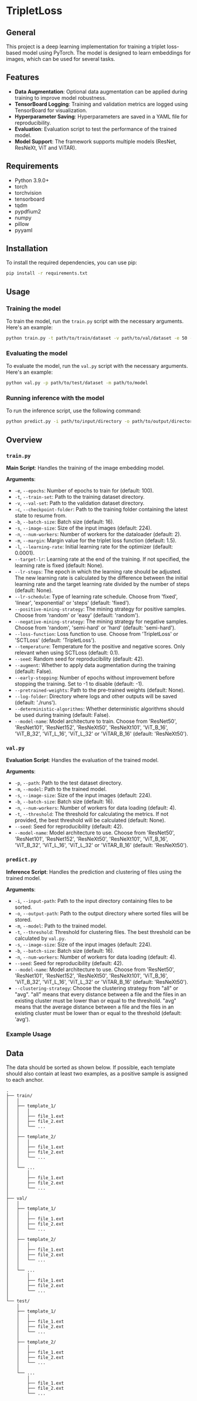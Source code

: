 # TripletLoss

## General

This project is a deep learning implementation for training a triplet loss-based model using PyTorch. The model is designed to learn embeddings for images, which can be used for several tasks.

## Features
- **Data Augmentation**: Optional data augmentation can be applied during training to improve model robustness.
- **TensorBoard Logging**: Training and validation metrics are logged using TensorBoard for visualization.
- **Hyperparameter Saving**: Hyperparameters are saved in a YAML file for reproducibility.
- **Evaluation**: Evaluation script to test the performance of the trained model.
- **Model Support**: The framework supports multiple models (ResNet, ResNeXt, ViT and ViTAR).

## Requirements
- Python 3.9.0+
- torch
- torchvision
- tensorboard
- tqdm
- pypdfium2
- numpy
- pillow
- pyyaml

## Installation
To install the required dependencies, you can use pip:

```bash
pip install -r requirements.txt
```

## Usage

### Training the model
To train the model, run the `train.py` script with the necessary arguments. Here's an example:

```bash
python train.py -t path/to/train/dataset -v path/to/val/dataset -e 50 -l 0.0001 -b 8 -m 1.0
```

### Evaluating the model
To evaluate the model, run the `val.py` script with the necessary arguments. Here's an example:

```bash
python val.py -p path/to/test/dataset -m path/to/model
```

### Running inference with the model
To run the inference script, use the following command:

```bash
python predict.py -i path/to/input/directory -o path/to/output/directory -m path/to/model -t 0.20
```

## Overview

### `train.py`
**Main Script**: Handles the training of the image embedding model.

**Arguments**:
- `-e`, `--epochs`: Number of epochs to train for (default: 100).
- `-t`, `--train-set`: Path to the training dataset directory.
- `-v`, `--val-set`: Path to the validation dataset directory.
- `-c`, `--checkpoint-folder`: Path to the training folder containing the latest state to resume from.
- `-b`, `--batch-size`: Batch size (default: 16).
- `-s`, `--image-size`: Size of the input images (default: 224).
- `-n`, `--num-workers`: Number of workers for the dataloader (default: 2).
- `-m`, `--margin`: Margin value for the triplet loss function (default: 1.5).
- `-l`, `--learning-rate`: Initial learning rate for the optimizer (default: 0.0001).
- `--target-lr`: Learning rate at the end of the training. If not specified, the learning rate is fixed (default: None).
- `--lr-steps`: The epoch in which the learning rate should be adjusted. The new learning rate is calculated by the difference between the initial learning rate and the target learning rate divided by the number of steps (default: None).
- `--lr-schedule`: Type of learning rate schedule. Choose from 'fixed', 'linear', 'exponential' or 'steps' (default: 'fixed').
- `--positive-mining-strategy`: The mining strategy for positive samples. Choose from 'random' or 'easy' (default: 'random').
- `--negative-mining-strategy`: The mining strategy for negative samples. Choose from 'random', 'semi-hard' or 'hard' (default: 'semi-hard').
- `--loss-function`: Loss function to use. Choose from 'TripletLoss' or 'SCTLoss' (default: 'TripletLoss').
- `--temperature`: Temperature for the positive and negative scores. Only relevant when using SCTLoss (default: 0.1).
- `--seed`: Random seed for reproducibility (default: 42).
- `--augment`: Whether to apply data augmentation during the training (default: False).
- `--early-stopping`: Number of epochs without improvement before stopping the training. Set to -1 to disable (default: -1).
- `--pretrained-weights`: Path to the pre-trained weights (default: None).
- `--log-folder`: Directory where logs and other outputs will be saved (default: './runs').
- `--deterministic-algorithms`: Whether deterministic algorithms should be used during training (default: False).
- `--model-name`: Model architecture to train. Choose from 'ResNet50', 'ResNet101', 'ResNet152', 'ResNeXt50', 'ResNeXt101', 'ViT_B_16', 'ViT_B_32', 'ViT_L_16', 'ViT_L_32' or 'ViTAR_B_16' (default: 'ResNeXt50').

### `val.py`
**Evaluation Script**: Handles the evaluation of the trained model.

**Arguments**:
- `-p`, `--path`: Path to the test dataset directory.
- `-m`, `--model`: Path to the trained model.
- `-s`, `--image-size`: Size of the input images (default: 224).
- `-b`, `--batch-size`: Batch size (default: 16).
- `-n`, `--num-workers`: Number of workers for data loading (default: 4).
- `-t`, `--threshold`: The threshold for calculating the metrics. If not provided, the best threshold will be calculated (default: None).
- `--seed`: Seed for reproducibility (default: 42).
- `--model-name`: Model architecture to use. Choose from 'ResNet50', 'ResNet101', 'ResNet152', 'ResNeXt50', 'ResNeXt101', 'ViT_B_16', 'ViT_B_32', 'ViT_L_16', 'ViT_L_32' or 'ViTAR_B_16' (default: 'ResNeXt50').

### `predict.py`
**Inference Script**: Handles the prediction and clustering of files using the trained model.

**Arguments**:
- `-i`, `--input-path`: Path to the input directory containing files to be sorted.
- `-o`, `--output-path`: Path to the output directory where sorted files will be stored.
- `-m`, `--model`: Path to the trained model.
- `-t`, `--threshold`: Threshold for clustering files. The best threshold can be calculated by `val.py`.
- `-s`, `--image-size`: Size of the input images (default: 224).
- `-b`, `--batch-size`: Batch size (default: 16).
- `-n`, `--num-workers`: Number of workers for data loading (default: 4).
- `--seed`: Seed for reproducibility (default: 42).
- `--model-name`: Model architecture to use. Choose from 'ResNet50', 'ResNet101', 'ResNet152', 'ResNeXt50', 'ResNeXt101', 'ViT_B_16', 'ViT_B_32', 'ViT_L_16', 'ViT_L_32' or 'ViTAR_B_16' (default: 'ResNeXt50').
- `--clustering-strategy`: Choose the clustering strategy from "all" or "avg". "all" means that every distance between a file and the files in an existing cluster must be lower than or equal to the threshold. "avg" means that the average distance between a file and the files in an existing cluster must be lower than or equal to the threshold (default: 'avg').

### Example Usage


## Data
The data should be sorted as shown below. If possible, each template should also contain at least two examples, as a positive sample is assigned to each anchor.
```
.
├── train/
│   │ 
│   ├── template_1/
│   │   │ 
│   │   ├── file_1.ext
│   │   ├── file_2.ext
│   │   └── ...
│   │ 
│   ├── template_2/
│   │   │ 
│   │   ├── file_1.ext
│   │   ├── file_2.ext
│   │   └── ...
│   │ 
│   └── ...
│       │ 
│       ├── file_1.ext
│       ├── file_2.ext
│       └── ...
│ 
├── val/
│   │ 
│   ├── template_1/
│   │   │ 
│   │   ├── file_1.ext
│   │   ├── file_2.ext
│   │   └── ...
│   │ 
│   ├── template_2/
│   │   │ 
│   │   ├── file_1.ext
│   │   ├── file_2.ext
│   │   └── ...
│   │ 
│   └── ...
│       │ 
│       ├── file_1.ext
│       ├── file_2.ext
│       └── ...
│ 
└── test/
    │ 
    ├── template_1/
    │   │ 
    │   ├── file_1.ext
    │   ├── file_2.ext
    │   └── ...
    │ 
    ├── template_2/
    │   │ 
    │   ├── file_1.ext
    │   ├── file_2.ext
    │   └── ...
    │ 
    └── ...
        │ 
        ├── file_1.ext
        ├── file_2.ext
        └── ...
```
